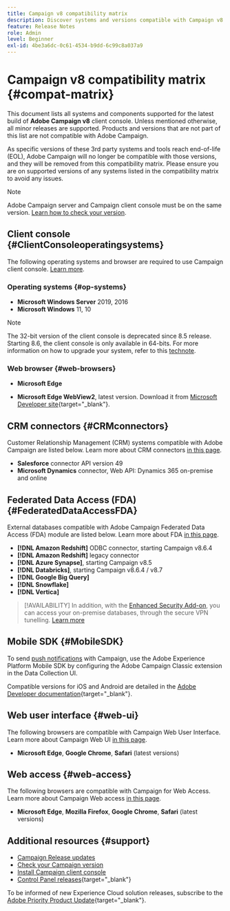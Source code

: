 ```yaml
---
title: Campaign v8 compatibility matrix
description: Discover systems and versions compatible with Campaign v8
feature: Release Notes
role: Admin
level: Beginner
exl-id: 4be3a6dc-0c61-4534-b9dd-6c99c8a037a9
---
```

# Campaign v8 compatibility matrix {#compat-matrix}

This document lists all systems and components supported for the latest build of **Adobe Campaign v8** client console. Unless mentioned otherwise, all minor releases are supported. Products and versions that are not part of this list are not compatible with Adobe Campaign.

As specific versions of these 3rd party systems and tools reach end-of-life (EOL), Adobe Campaign will no longer be compatible with those versions, and they will be removed from this compatibility matrix. Please ensure you are on supported versions of any systems listed in the compatibility matrix to avoid any issues.

>[!NOTE]
>
>Adobe Campaign server and Campaign client console must be on the same version. [Learn how to check your version](upgrades.md#version).

## Client console {#ClientConsoleoperatingsystems}

The following operating systems and browser are required to use Campaign client console. [Learn more](connect.md).

### Operating systems {#op-systems}

* **Microsoft Windows Server** 2019, 2016
* **Microsoft Windows** 11, 10

>[!NOTE]
>The 32-bit version of the client console is deprecated since 8.5 release. Starting 8.6, the client console is only available in 64-bits. For more information on how to upgrade your system, refer to this [technote](../../technotes/upgrades/console.md).

### Web browser {#web-browsers}

* **Microsoft Edge**

* **Microsoft Edge WebView2**, latest version. Download it from [Microsoft Developer site](http://www.adobe.com/go/acc-ms-webview2-runtime-download){target="_blank"}.

## CRM connectors {#CRMconnectors}

Customer Relationship Management (CRM) systems compatible with Adobe Campaign are listed below. Learn more about CRM connectors [in this page](../connect/crm.md).

* **Salesforce** connector API version 49
* **Microsoft Dynamics** connector, Web API: Dynamics 365 on-premise and online

## Federated Data Access (FDA){#FederatedDataAccessFDA}

External databases compatible with Adobe Campaign Federated Data Access (FDA) module are listed below. Learn more about FDA [in this page](../connect/fda.md).

* **[!DNL Amazon Redshift]** ODBC connector, starting Campaign v8.6.4
* **[!DNL Amazon Redshift]** legacy connector
* **[!DNL Azure Synapse]**, starting Campaign v8.5
* **[!DNL Databricks]**, starting Campaign v8.6.4 / v8.7
* **[!DNL Google Big Query]**
* **[!DNL Snowflake]**
* **[!DNL Vertica]**


>[!AVAILABILITY]
>In addition, with the [Enhanced Security Add-on](../config/enhanced-security.md#secure-vpn-tunneling), you can access your on-premise databases, through the secure VPN tunelling. [Learn more](../config/enhanced-security.md#vpn-callouts)

## Mobile SDK {#MobileSDK}

To send [push notifications](../send/push.md) with Campaign, use the Adobe Experience Platform Mobile SDK by configuring the Adobe Campaign Classic extension in the Data Collection UI. 

Compatible versions for iOS and Android are detailed in the [Adobe Developer documentation](https://developer.adobe.com/client-sdks/home/){target="_blank"}.

## Web user interface {#web-ui}

The following browsers are compatible with Campaign Web User Interface. Learn more about Campaign Web UI [in this page](campaign-ui.md#ac-web-ui).

* **Microsoft Edge**, **Google Chrome**, **Safari** (latest versions)

## Web access {#web-access}

The following browsers are compatible with Campaign for Web Access. Learn more about Campaign Web access [in this page](connect.md#web-access).

* **Microsoft Edge**, **Mozilla Firefox**, **Google Chrome**, **Safari** (latest versions)

## Additional resources {#support}

* [Campaign Release updates](upgrades.md)
* [Check your Campaign version](upgrades.md#version)
* [Install Campaign client console](connect.md)
* [Control Panel releases](https://experienceleague.adobe.com/docs/control-panel/using/release-notes.html){target="_blank"}

To be informed of new Experience Cloud solution releases, subscribe to the [Adobe Priority Product Update](https://www.adobe.com/subscription/priority-product-update.html){target="_blank"}.
